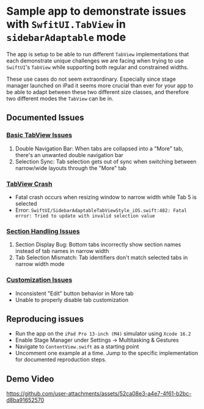 # Sample app to demonstrate issues with `SwfitUI.TabView` in `sidebarAdaptable` mode

The app is setup to be able to run different `TabView` implementations that each demonstrate unique challenges
we are facing when trying to use `SwiftUI`'s `TabView` while supporting both regular and constrained widths.

These use cases do not seem extraordinary. Especially since stage manager launched on iPad it seems more crucial than
ever for your app to be able to adapt between these two different size classes, and therefore two different
modes the `TabView` can be in.

## Documented Issues

### [Basic TabView Issues](TabViewSample/Samples/TabViewBasic.swift)
1. Double Navigation Bar: When tabs are collapsed into a "More" tab, there's an unwanted double navigation bar
2. Selection Sync: Tab selection gets out of sync when switching between narrow/wide layouts through the "More" tab

### [TabView Crash](TabViewSample/Samples/TabViewCrash.swift)
- Fatal crash occurs when resizing window to narrow width while Tab 5 is selected
- Error: `SwiftUI/SidebarAdaptableTabViewStyle_iOS.swift:482: Fatal error: Tried to update with invalid selection value`

### [Section Handling Issues](TabViewSample/Samples/TabViewSectionsMishandled.swift)
1. Section Display Bug: Bottom tabs incorrectly show section names instead of tab names in narrow width
2. Tab Selection Mismatch: Tab identifiers don't match selected tabs in narrow width mode

### [Customization Issues](TabViewSample/Samples/TabViewDisableCustomization.swift)
- Inconsistent "Edit" button behavior in More tab
- Unable to properly disable tab customization
        
## Reproducing issues

- Run the app on the `iPad Pro 13-inch (M4)` simulator using `Xcode 16.2`
- Enable Stage Manager under Settings -> Multitasking & Gestures
- Navigate to `ContentView.swift` as a starting point
- Uncomment one example at a time. Jump to the specific implementation for documented reproduction steps.

## Demo Video

https://github.com/user-attachments/assets/52ca08e3-a4e7-4f61-b2bc-d8ba91652570
